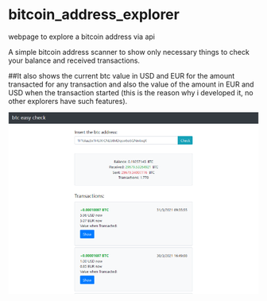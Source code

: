 # bitcoin_address_explorer
webpage to explore a bitcoin address via api

A simple bitcoin address scanner to show only necessary things to check your balance and received transactions.

##It also shows the current btc value in USD and EUR for the amount transacted for any transaction and also the value of the amount in EUR and USD when the transaction started (this is the reason why i developed it, no other explorers have such features).

<img src="preview.png" width="">
